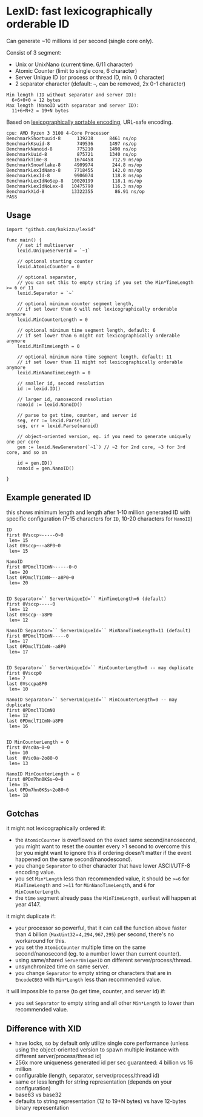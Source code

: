 
# LexID: fast lexicographically orderable ID

Can generate ~10 millions id per second (single core only).

Consist of 3 segment:
- Unix or UnixNano (current time. 6/11 character)
- Atomic Counter (limit to single core, 6 character)
- Server Unique ID (or process or thread ID, min. 0 character)
- 2 separator character (default: `~`, can be removed, 2x 0-1 character)

```
Min length (ID without separator and server ID): 
  6+6+0+0 = 12 bytes
Max length (NanoID with separator and server ID): 
  11+6+N+2 = 19+N bytes
``` 

Based on [lexicographically sortable encoding](//github.com/kokizzu/gotro/tree/master/S), URL-safe encoding.

```
cpu: AMD Ryzen 3 3100 4-Core Processor    
BenchmarkShortuuid-8   	  139238	  8461 ns/op
BenchmarkKsuid-8       	  749536	  1497 ns/op
BenchmarkNanoid-8      	  775210	  1490 ns/op
BenchmarkUuid-8        	  875721	  1340 ns/op
BenchmarkTime-8        	 1674458	   712.9 ns/op
BenchmarkSnowflake-8   	 4909974	   244.8 ns/op
BenchmarkLexIdNano-8   	 7718455	   142.0 ns/op
BenchmarkLexId-8       	 9906074	   118.8 ns/op
BenchmarkLexIdNoSep-8  	10020199	   118.1 ns/op
BenchmarkLexIdNoLex-8  	10475790	   116.3 ns/op
BenchmarkXid-8         	13322355	    86.91 ns/op
PASS
```

## Usage

```
import "github.com/kokizzu/lexid"

func main() {
	// set if multiserver
	lexid.UniqueServerId = `~1`
	
	// optional starting counter
	lexid.AtomicCounter = 0
	
	// optional separator, 
	// you can set this to empty string if you set the Min*TimeLength >= 6 or 11
	lexid.Separator = `~`
	
	// optional minimum counter segment length, 
	// if set lower than 6 will not lexicographically orderable anymore
	lexid.MinCounterLength = 0
	
	// optional minimum time segment length, default: 6
	// if set lower than 6 might not lexicographically orderable anymore
	lexid.MinTimeLength = 0
	
	// optional minimum nano time segment length, default: 11
	// if set lower than 11 might not lexicographically orderable anymore
	lexid.MinNanoTimeLength = 0
	
	// smaller id, second resolution
	id := lexid.ID()
	
	// larger id, nanosecond resolution
	nanoid := lexid.NanoID()
	
	// parse to get time, counter, and server id
	seg, err := lexid.Parse(id)
	seg, err = lexid.Parse(nanoid)  
	
	// object-oriented version, eg. if you need to generate uniquely one per core
	gen := lexid.NewGenerator(`~1`) // ~2 for 2nd core, ~3 for 3rd core, and so on
	
	id = gen.ID()
	nanoid = gen.NanoID()
	
}
```

## Example generated ID

this shows minimum length and length after 1-10 million generated ID with specific configuration (7-15 characters for `ID`, 10-20 characters for `NanoID`)

```
ID 
first 0Vsccp~-----0~0
 len= 15
last 0Vsccp~--a8P0~0
 len= 15

NanoID
first 0PDmclT1CmN~-----0~0
 len= 20
last 0PDmclT1CmN~--a8P0~0
 len= 20


ID Separator=`` ServerUniqueId=`` MinTimeLength=6 (default)
first 0Vsccp-----0
 len= 12
last 0Vsccp--a8P0
 len= 12

NanoID Separator=`` ServerUniqueId=`` MinNanoTimeLength=11 (default)
first 0PDmclT1CmN-----0
 len= 17
last 0PDmclT1CmN--a8P0
 len= 17
 
 
ID Separator=`` ServerUniqueId=`` MinCounterLength=0 -- may duplicate
first 0Vsccp0
 len= 7
last 0Vsccpa8P0
 len= 10

NanoID Separator=`` ServerUniqueId=`` MinCounterLength=0 -- may duplicate
first 0PDmclT1CmN0
 len= 12
last 0PDmclT1CmN~a8P0
 len= 16
 
 
ID MinCounterLength = 0
first 0Vsc0a~0~0 
 len= 10
last  0Vsc0a~2o80~0 
 len= 13

NanoID MinCounterLength = 0
first 0PDm7hn0KSs~0~0
 len= 15
last 0PDm7hn0KSs~2o80~0
 len= 18 
```

## Gotchas

it might not lexicographically ordered if:
- the `AtomicCounter` is overflowed on the exact same second/nanosecond, you might want to reset the counter every >1 second to overcome this (or you might want to ignore this if ordering doesn't matter if the event happened on the same second/nanodescond).
- you change `Separator` to other character that have lower ASCII/UTF-8 encoding value.
- you set `Min*Length` less than recommended value, it should be `>=6` for `MinTimeLength` and `>=11` for `MinNanoTimeLength`, and `6` for `MinCounterLength`.
- the `time` segment already pass the `MinTimeLength`, earliest will happen at year 4147.

it might duplicate if:
- your processor so powerful, that it can call the function above faster than 4 billion (`MaxUint32`=`4,294,967,295`) per second, there's no workaround for this.
- you set the `AtomicCounter` multiple time on the same second/nanosecond (eg. to a number lower than current counter).
- using same/shared `ServerUniqueID` on different server/process/thread.
- unsynchronized time on same server.
- you change `Separator` to empty string or characters that are in `EncodeCB63` with `Min*Length` less than recommended value.

it will impossible to parse (to get time, counter, and server id) if:
- you set `Separator` to empty string and all other `Min*Length` to lower than recommended value.

## Difference with XID

- have locks, so by default only utilize single core performance (unless using the object-oriented version to spawn multiple instance with different server/process/thread id)
- 256x more uniqueness generated id per sec guaranteed: 4 billion vs 16 million
- configurable (length, separator, server/process/thread id)
- same or less length for string representation (depends on your configuration)
- base63 vs base32
- defaults to string representation (12 to 19+N bytes) vs have 12-bytes binary representation
